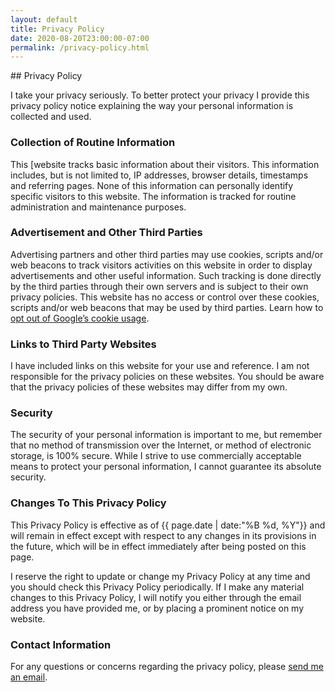 ```yaml
---
layout: default
title: Privacy Policy
date: 2020-08-20T23:00:00-07:00
permalink: /privacy-policy.html
---
```

<main id="content" role="main" class="content">
<div class="cf frame">
## Privacy Policy

I take your privacy seriously. To better protect your privacy I provide this privacy policy notice explaining the way your personal information is collected and used.

### Collection of Routine Information

This [website tracks basic information about their visitors. This information includes, but is not limited to, IP addresses, browser details, timestamps and referring pages. None of this information can personally identify specific visitors to this website. The information is tracked for routine administration and maintenance purposes.

### Advertisement and Other Third Parties

Advertising partners and other third parties may use cookies, scripts and/or web beacons to track visitors activities on this website in order to display advertisements and other useful information. Such tracking is done directly by the third parties through their own servers and is subject to their own privacy policies. This website has no access or control over these cookies, scripts and/or web beacons that may be used by third parties. Learn how to [opt out of Google’s cookie usage](http://www.google.com/privacy_ads.html).

### Links to Third Party Websites

I have included links on this website for your use and reference. I am not responsible for the privacy policies on these websites. You should be aware that the privacy policies of these websites may differ from my own.

### Security

The security of your personal information is important to me, but remember that no method of transmission over the Internet, or method of electronic storage, is 100% secure. While I strive to use commercially acceptable means to protect your personal information, I cannot guarantee its absolute security.

### Changes To This Privacy Policy

This Privacy Policy is effective as of <time datetime="{{ page.date | date_to_xmlschema }}">{{ page.date | date:"%B %d, %Y"}}</time> and will remain in effect except with respect to any changes in its provisions in the future, which will be in effect immediately after being posted on this page.

I reserve the right to update or change my Privacy Policy at any time and you should check this Privacy Policy periodically. If I make any material changes to this Privacy Policy, I will notify you either through the email address you have provided me, or by placing a prominent notice on my website.

### Contact Information

For any questions or concerns regarding the privacy policy, please <a href="&#109;&#97;&#105;&#108;&#116;&#111;&#58;&#112;&#114;&#105;&#118;&#97;&#99;&#121;&#64;&#110;&#105;&#99;&#107;&#46;&#112;&#114;&#111;">&#115;&#101;&#110;&#100;&#32;&#109;&#101;&#32;&#97;&#110;&#32;&#101;&#109;&#97;&#105;&#108;</a>.

</div>
</main>